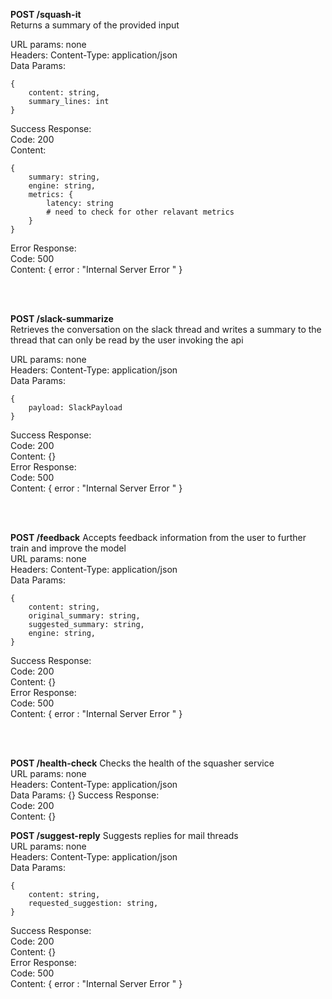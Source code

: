 **POST /squash-it** \
Returns a summary of the provided input 

URL params: none \
Headers: Content-Type: application/json \
Data Params: 
```
{
    content: string,
    summary_lines: int
}
```
Success Response: \
Code: 200 \
Content:
```
{
    summary: string,
    engine: string,
    metrics: {
        latency: string
        # need to check for other relavant metrics
    }
}
```
Error Response: \
Code: 500 \
Content: { error : "Internal Server Error " }

<br>
<br>

**POST /slack-summarize** \
Retrieves the conversation on the slack thread and writes a summary to the thread that can only be read by the user invoking the api

URL params: none \
Headers: Content-Type: application/json \
Data Params:
```
{
    payload: SlackPayload
}
```
Success Response: \
Code: 200 \
Content: {} \
Error Response: \
Code: 500 \
Content: { error : "Internal Server Error " }

<br>
<br>

**POST /feedback**
Accepts feedback information from the user to further train and improve the model \
URL params: none \
Headers: Content-Type: application/json \
Data Params:
```
{
    content: string,
    original_summary: string,
    suggested_summary: string,
    engine: string,
}
```
Success Response: \
Code: 200 \
Content: {} \
Error Response: \
Code: 500 \
Content: { error : "Internal Server Error " }


<br>
<br>

**POST /health-check**
Checks the health of the squasher service \
URL params: none \
Headers: Content-Type: application/json \
Data Params: {}
Success Response: \
Code: 200 \
Content: {}


**POST /suggest-reply**
Suggests replies for mail threads \
URL params: none \
Headers: Content-Type: application/json \
Data Params:
```
{
    content: string,
    requested_suggestion: string,
}
```
Success Response: \
Code: 200 \
Content: {} \
Error Response: \
Code: 500 \
Content: { error : "Internal Server Error " }